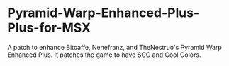 # Pyramid-Warp-Enhanced-Plus-Plus-for-MSX
A patch to enhance Bitcaffe, Nenefranz, and TheNestruo's Pyramid Warp Enhanced Plus.
It patches the game to have SCC and Cool Colors.
